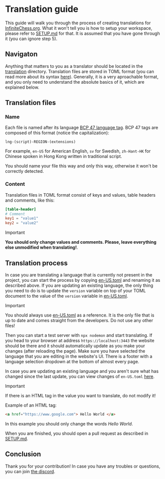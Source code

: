 # Translation guide #

This guide will walk you through the process of creating translations for [InfiniteChess.org](https://www.infinitechess.org). What it won't tell you is how to setup your workspace, please refer to [SETUP.md](./SETUP.md) for that. It is assumed that you have gone through it (you can ignore step 5).

## Navigaton ##

Anything that matters to you as a translator should be located in the [translation](../translation/) directory. Translation files are stored in TOML format (you can read more about its syntax [here](https://toml.io/)). Generally, it is a very aproachable format, and you only need to understand the absolute basics of it, which are explained below.

## Translation files ##

### Name ###

Each file is named after its language [BCP 47 language tag](https://en.wikipedia.org/wiki/IETF_language_tag). BCP 47 tags are composed of this format (notice the capitalization):

`lng-(script)-REGION-(extensions)`

For example, `en-US` for American English, `sv` for Swedish, `zh-Hant-HK` for Chinese spoken in Hong Kong written in traditional script.

You should name your file this way and only this way, otherwise it won't be correctly detected.

### Content ###

Translation files in TOML format consist of keys and values, table headers and comments, like this:

```toml
[table-header]
# Comment
key1 = "value1"
key2 = "value2"
```

> [!IMPORTANT]
> **You should only change values and comments. Please, leave everything else unmodified when translating!**.

## Translation process ##

In case you are translating a language that is currently not present in the project, you can start the process by copying [en-US.toml](../translation/en-US.toml) and renaming it as described above. If you are updating an existing language, the only thing you need to do is to update the `version` variable on top of your TOML document to the value of the `version` variable in [en-US.toml](../translation/en-US.toml).

> [!IMPORTANT]
> You should always use [en-US.toml](../translation/en-US.toml) as a reference. It is the only file that is up to date and comes straight from the developers. Do not use any other files!

Then you can start a test server with `npx nodemon` and start translating. If you head to your browser at address `https://localhost:3443` the website should be there and it should automatically update as you make your changes (after reloading the page). Make sure you have selected the language that you are editing in the website's UI. There is a footer with a language selection dropdown at the bottom of almost every page.

In case you are updating an existing language and you aren't sure what has changed since the last update, you can view changes of `en-US.toml` [here](https://github.com/Infinite-Chess/infinitechess.org/commits/main/translation/en-US.toml).

> [!IMPORTANT]
> If there is an HTML tag in the value you want to translate, do not modify it!
> 
> Example of an HTML tag:
> ```html
> <a href="https://www.google.com"> Hello World </a>
> ```
> In this example you should only change the words *Hello World*.

When you are finished, you should open a pull request as described in [SETUP.md](./SETUP.md).

## Conclusion ##

Thank you for your contribution! In case you have any troubles or questions, you can join [the discord](https://discord.gg/NFWFGZeNh5).
